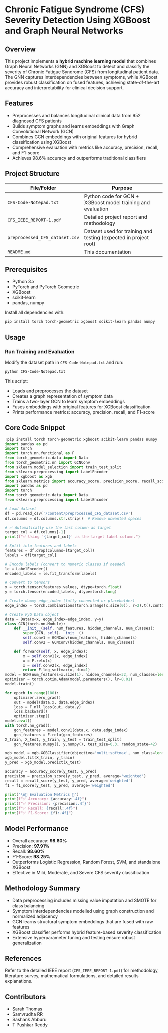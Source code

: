 # Chronic Fatigue Syndrome (CFS) Severity Detection Using XGBoost and Graph Neural Networks

## Overview

This project implements a **hybrid machine learning model** that combines Graph Neural Networks (GNN) and XGBoost to detect and classify the severity of Chronic Fatigue Syndrome (CFS) from longitudinal patient data. The GNN captures interdependencies between symptoms, while XGBoost provides robust classification on fused features, achieving state-of-the-art accuracy and interpretability for clinical decision support.

## Features

- Preprocesses and balances longitudinal clinical data from 952 diagnosed CFS patients
- Builds symptom graphs and learns embeddings with Graph Convolutional Network (GCN)
- Combines GCN embeddings with original features for hybrid classification using XGBoost
- Comprehensive evaluation with metrics like accuracy, precision, recall, and F1-score
- Achieves 98.6% accuracy and outperforms traditional classifiers

## Project Structure

| File/Folder           | Purpose                                        |
|-----------------------|------------------------------------------------|
| `CFS-Code-Notepad.txt`| Python code for GCN + XGBoost model training and evaluation |
| `CFS_IEEE_REPORT-1.pdf` | Detailed project report and methodology      |
| `preprocessed_CFS_dataset.csv` | Dataset used for training and testing (expected in project root) |
| `README.md`           | This documentation                             |

## Prerequisites

- Python 3.x
- PyTorch and PyTorch Geometric
- XGBoost
- scikit-learn
- pandas, numpy

Install all dependencies with:  
```bash
pip install torch torch-geometric xgboost scikit-learn pandas numpy
```

## Usage

### Run Training and Evaluation

Modify the dataset path in `CFS-Code-Notepad.txt` and run:

```bash
python CFS-Code-Notepad.txt
```

This script:
- Loads and preprocesses the dataset
- Creates a graph representation of symptom data
- Trains a two-layer GCN to learn symptom embeddings
- Fuses embeddings with original features for XGBoost classification
- Prints performance metrics: accuracy, precision, recall, and F1-score

## Core Code Snippet

```python
!pip install torch torch-geometric xgboost scikit-learn pandas numpy
import pandas as pd
import torch
import torch.nn.functional as F
from torch_geometric.data import Data
from torch_geometric.nn import GCNConv
from sklearn.model_selection import train_test_split
from sklearn.preprocessing import LabelEncoder
import xgboost as xgb
from sklearn.metrics import accuracy_score, precision_score, recall_score, f1_score
import pandas as pd
import torch
from torch_geometric.data import Data
from sklearn.preprocessing import LabelEncoder

# Load dataset
df = pd.read_csv('/content/preprocessed_CFS_dataset.csv')
df.columns = df.columns.str.strip()  # Remove unwanted spaces

# ✅ Automatically use the last column as target
target_col = df.columns[-1]
print(f"✅ Using '{target_col}' as the target label column.")

# Split into features and labels
features = df.drop(columns=[target_col])
labels = df[target_col]

# Encode labels (convert to numeric classes if needed)
le = LabelEncoder()
encoded_labels = le.fit_transform(labels)

# Convert to tensors
x = torch.tensor(features.values, dtype=torch.float)
y = torch.tensor(encoded_labels, dtype=torch.long)

# Create dummy edge_index (fully connected or placeholder)
edge_index = torch.combinations(torch.arange(x.size(0)), r=2).t().contiguous()

# Create PyG Data object
data = Data(x=x, edge_index=edge_index, y=y)
class GCN(torch.nn.Module):
    def __init__(self, num_features, hidden_channels, num_classes):
        super(GCN, self).__init__()
        self.conv1 = GCNConv(num_features, hidden_channels)
        self.conv2 = GCNConv(hidden_channels, num_classes)

    def forward(self, x, edge_index):
        x = self.conv1(x, edge_index)
        x = F.relu(x)
        x = self.conv2(x, edge_index)
        return F.log_softmax(x, dim=1)
model = GCN(num_features=x.size(1), hidden_channels=32, num_classes=len(le.classes_))
optimizer = torch.optim.Adam(model.parameters(), lr=0.01)
model.train()

for epoch in range(100):
    optimizer.zero_grad()
    out = model(data.x, data.edge_index)
    loss = F.nll_loss(out, data.y)
    loss.backward()
    optimizer.step()
model.eval()
with torch.no_grad():
    gcn_features = model.conv1(data.x, data.edge_index)
    gcn_features = F.relu(gcn_features)
X_train, X_test, y_train, y_test = train_test_split(
    gcn_features.numpy(), y.numpy(), test_size=0.3, random_state=42)

xgb_model = xgb.XGBClassifier(objective='multi:softmax', num_class=len(le.classes_))
xgb_model.fit(X_train, y_train)
y_pred = xgb_model.predict(X_test)

accuracy = accuracy_score(y_test, y_pred)
precision = precision_score(y_test, y_pred, average='weighted')
recall = recall_score(y_test, y_pred, average='weighted')
f1 = f1_score(y_test, y_pred, average='weighted')

print("\n🔹 Evaluation Metrics 🔹")
print(f"✅ Accuracy: {accuracy:.4f}")
print(f"✅ Precision: {precision:.4f}")
print(f"✅ Recall: {recall:.4f}")
print(f"✅ F1-Score: {f1:.4f}")

```

## Model Performance

- Overall accuracy: **98.60%**
- Precision: **97.91%**
- Recall: **98.60%**
- F1-Score: **98.25%**
- Outperforms Logistic Regression, Random Forest, SVM, and standalone XGBoost
- Effective in Mild, Moderate, and Severe CFS severity classification

## Methodology Summary

- Data preprocessing includes missing value imputation and SMOTE for class balancing
- Symptom interdependencies modelled using graph construction and normalized adjacency
- GCN learns structural symptom embeddings that are fused with raw features
- XGBoost classifier performs hybrid feature-based severity classification
- Extensive hyperparameter tuning and testing ensure robust generalization

## References

Refer to the detailed IEEE report (`CFS_IEEE_REPORT-1.pdf`) for methodology, literature survey, mathematical formulations, and detailed results explanations.

## Contributors

- Sarah Thomas
- Samvrudha RR
- Sashank Abburu
- T Pushkar Reddy
